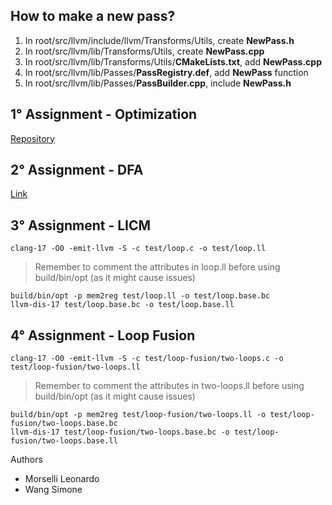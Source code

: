 ## How to make a new pass?
1. In root/src/llvm/include/llvm/Transforms/Utils, create **NewPass.h**
2. In root/src/llvm/lib/Transforms/Utils, create **NewPass.cpp**
3. In root/src/llvm/lib/Transforms/Utils/**CMakeLists.txt**, add **NewPass.cpp**
4. In root/src/llvm/lib/Passes/**PassRegistry.def**, add **NewPass** function
5. In root/src/llvm/lib/Passes/**PassBuilder.cpp**, include **NewPass.h**

## 1° Assignment - Optimization

[Repository](https://github.com/SimoneWang02/first-assignment-llvm)

## 2° Assignment - DFA

[Link](https://docs.google.com/document/d/1Tt-8a6um9oJ8uDEFyBt5Qrmv6G_oo-h8WGUMt3skyhY/edit?usp=sharing) 

## 3° Assignment - LICM

```
clang-17 -O0 -emit-llvm -S -c test/loop.c -o test/loop.ll
```

> Remember to comment the attributes in loop.ll before using build/bin/opt (as it might cause issues)

```
build/bin/opt -p mem2reg test/loop.ll -o test/loop.base.bc
llvm-dis-17 test/loop.base.bc -o test/loop.base.ll
```

## 4° Assignment - Loop Fusion

```
clang-17 -O0 -emit-llvm -S -c test/loop-fusion/two-loops.c -o test/loop-fusion/two-loops.ll
```

> Remember to comment the attributes in two-loops.ll before using build/bin/opt (as it might cause issues)

```
build/bin/opt -p mem2reg test/loop-fusion/two-loops.ll -o test/loop-fusion/two-loops.base.bc
llvm-dis-17 test/loop-fusion/two-loops.base.bc -o test/loop-fusion/two-loops.base.ll
```

Authors
+ Morselli Leonardo
+ Wang Simone